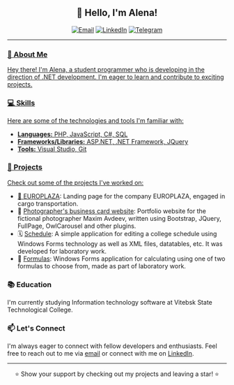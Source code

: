<h2 align="center">👋 Hello, I'm Alena!</h2>

<p align="center">
  <a href="mailto:elapr943@gmail.com"><img alt="Email" src="https://img.shields.io/badge/-Email-9cf?style=flat-square&logo=Gmail&logoColor=white"></a>
  <a href="https://www.linkedin.com/in/alena-mikhnevich-79bbb6295/"><img alt="LinkedIn" src="https://img.shields.io/badge/-LinkedIn-blue?style=flat-square&logo=Linkedin&logoColor=white"></a>
  <a href="https://t.me/alenok_tee"><img alt="Telegram" src="https://img.shields.io/badge/-Telegram-white?style=flat-square&logo=Telegram&logoColor=blue"
</p>

---

### 🌟 About Me

Hey there! I'm Alena, a student programmer who is developing in the direction of .NET development. I'm eager to learn and contribute to exciting projects.

### 💻 Skills

Here are some of the technologies and tools I'm familiar with:

- **Languages:** PHP, JavaScript, C#, SQL
- **Frameworks/Libraries:** ASP.NET, .NET Framework, JQuery
- **Tools:** Visual Studio, Git

### 🚀 Projects

Check out some of the projects I've worked on:

- 🚚 [EUROPLAZA](https://github.com/alenoktee/EUROPLAZA): Landing page for the company EUROPLAZA, engaged in cargo transportation.
- 📸 [Photographer's business card website](https://github.com/alenoktee/Photographer): Portfolio website for the fictional photographer Maxim Avdeev, written using Bootstrap, JQuery, FullPage, OwlCarousel and other plugins.
- 🗓 [Schedule](https://github.com/alenoktee/Schedule): A simple application for editing a college schedule using Windows Forms technology as well as XML files, datatables, etc. It was developed for laboratory work.
- 📝 [Formulas](https://github.com/alenoktee/Formulas): Windows Forms application for calculating using one of two formulas to choose from, made as part of laboratory work.

### 📚 Education

I'm currently studying Information technology software at Vitebsk State Technological College.

### 📫 Let's Connect

I'm always eager to connect with fellow developers and enthusiasts. Feel free to reach out to me via [email](mailto:elapr943@gmail.com) or connect with me on [LinkedIn](https://www.linkedin.com/in/alena-mikhnevich-79bbb6295/).

---

<p align="center">⭐️ Show your support by checking out my projects and leaving a star! ⭐️</p>
